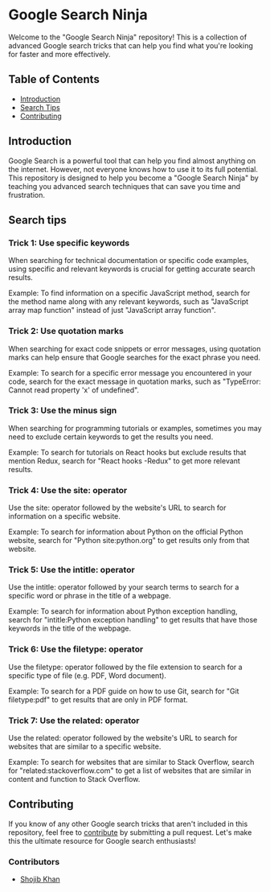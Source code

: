 # Google Search Ninja

Welcome to the "Google Search Ninja" repository! This is a collection of advanced Google search tricks that can help you find what you're looking for faster and more effectively.

## Table of Contents

- [Introduction](#introduction)
- [Search Tips](#basic-search-tips)
- [Contributing](#contributing)

## Introduction

Google Search is a powerful tool that can help you find almost anything on the internet. However, not everyone knows how to use it to its full potential. This repository is designed to help you become a "Google Search Ninja" by teaching you advanced search techniques that can save you time and frustration.

## Search tips


### Trick 1: Use specific keywords

When searching for technical documentation or specific code examples, using specific and relevant keywords is crucial for getting accurate search results.

Example: To find information on a specific JavaScript method, search for the method name along with any relevant keywords, such as "JavaScript array map function" instead of just "JavaScript array function".

### Trick 2: Use quotation marks

When searching for exact code snippets or error messages, using quotation marks can help ensure that Google searches for the exact phrase you need.

Example: To search for a specific error message you encountered in your code, search for the exact message in quotation marks, such as "TypeError: Cannot read property 'x' of undefined".

### Trick 3: Use the minus sign

When searching for programming tutorials or examples, sometimes you may need to exclude certain keywords to get the results you need.

Example: To search for tutorials on React hooks but exclude results that mention Redux, search for "React hooks -Redux" to get more relevant results.


### Trick 4: Use the site: operator

Use the site: operator followed by the website's URL to search for information on a specific website.

Example: To search for information about Python on the official Python website, search for "Python site:python.org" to get results only from that website.

### Trick 5: Use the intitle: operator

Use the intitle: operator followed by your search terms to search for a specific word or phrase in the title of a webpage.

Example: To search for information about Python exception handling, search for "intitle:Python exception handling" to get results that have those keywords in the title of the webpage.

### Trick 6: Use the filetype: operator

Use the filetype: operator followed by the file extension to search for a specific type of file (e.g. PDF, Word document).

Example: To search for a PDF guide on how to use Git, search for "Git filetype:pdf" to get results that are only in PDF format.

### Trick 7: Use the related: operator

Use the related: operator followed by the website's URL to search for websites that are similar to a specific website.

Example: To search for websites that are similar to Stack Overflow, search for "related:stackoverflow.com" to get a list of websites that are similar in content and function to Stack Overflow.



## Contributing

If you know of any other Google search tricks that aren't included in this repository, feel free to [contribute](contributing.md) by submitting a pull request. Let's make this the ultimate resource for Google search enthusiasts! 



### Contributors

- [Shojib Khan](https://github.com/kshojib)

